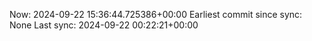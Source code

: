 Now: 2024-09-22 15:36:44.725386+00:00 Earliest commit since sync: None Last sync: 2024-09-22 00:22:21+00:00
